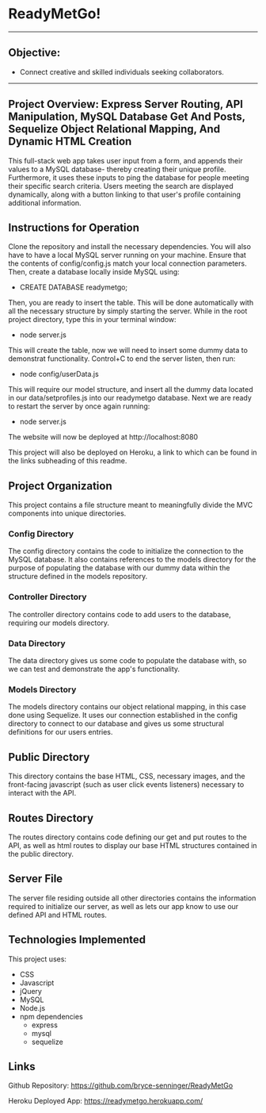 # ReadyMetGo!

---

## Objective:

- Connect creative and skilled individuals seeking collaborators.

---

## Project Overview: Express Server Routing, API Manipulation, MySQL Database Get And Posts, Sequelize Object Relational Mapping, And Dynamic HTML Creation

This full-stack web app takes user input from a form, and appends their values to a MySQL database- thereby creating their unique profile. Furthermore, it uses these inputs to ping the database for people meeting their specific search criteria. Users meeting the search are displayed dynamically, along with a button linking to that user's profile containing additional information.

## Instructions for Operation

Clone the repository and install the necessary dependencies. You will also have to have a local MySQL server running on your machine. Ensure that the contents of config/config.js match your local connection parameters. Then, create a database locally inside MySQL using:

- CREATE DATABASE readymetgo;

Then, you are ready to insert the table. This will be done automatically with all the necessary structure by simply starting the server. While in the root project directory, type this in your terminal window:

- node server.js

This will create the table, now we will need to insert some dummy data to demonstrat functionality. Control+C to end the server listen, then run:

- node config/userData.js

This will require our model structure, and insert all the dummy data located in our data/setprofiles.js into our readymetgo database. Next we are ready to restart the server by once again running:

- node server.js

The website will now be deployed at http://localhost:8080

This project will also be deployed on Heroku, a link to which can be found in the links subheading of this readme.

## Project Organization

This project contains a file structure meant to meaningfully divide the MVC components into unique directories.

### Config Directory

The config directory contains the code to initialize the connection to the MySQL database. It also contains references to the models directory for the purpose of populating the database with our dummy data within the structure defined in the models repository.

### Controller Directory

The controller directory contains code to add users to the database, requiring our models directory.

### Data Directory

The data directory gives us some code to populate the database with, so we can test and demonstrate the app's functionality.

### Models Directory

The models directory contains our object relational mapping, in this case done using Sequelize. It uses our connection established in the config directory to connect to our database and gives us some structural definitions for our users entries.

## Public Directory

This directory contains the base HTML, CSS, necessary images, and the front-facing javascript (such as user click events listeners) necessary to interact with the API.

## Routes Directory

The routes directory contains code defining our get and put routes to the API, as well as html routes to display our base HTML structures contained in the public directory.

## Server File

The server file residing outside all other directories contains the information required to initialize our server, as well as lets our app know to use our defined API and HTML routes.

## Technologies Implemented

This project uses:
* CSS
* Javascript
* jQuery
* MySQL
* Node.js
* npm dependencies
    * express
    * mysql
    * sequelize

## Links

Github Repository: https://github.com/bryce-senninger/ReadyMetGo

Heroku Deployed App: https://readymetgo.herokuapp.com/